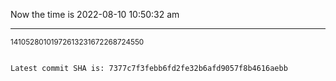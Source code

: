 Now the time is 2022-08-10 10:50:32 am

---

<small>14105280101972613231672268724550</small>

```txt

Latest commit SHA is: 7377c7f3febb6fd2fe32b6afd9057f8b4616aebb
```
